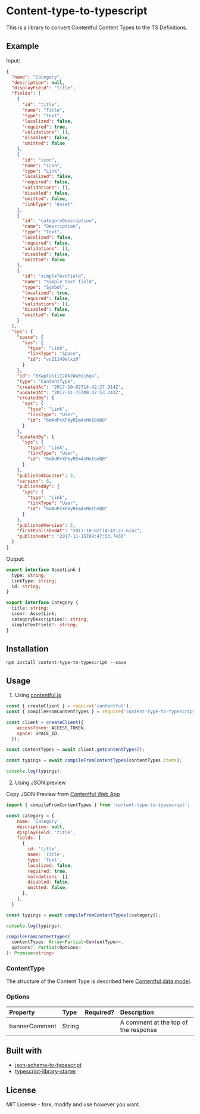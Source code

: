 # Content-type-to-typescript

This is a library to convert Contentful Content Types to the TS Definitions.

## Example

Input:

```json
{
  "name": "Category",
  "description": null,
  "displayField": "title",
  "fields": [
    {
      "id": "title",
      "name": "Title",
      "type": "Text",
      "localized": false,
      "required": true,
      "validations": [],
      "disabled": false,
      "omitted": false
    },
    {
      "id": "icon",
      "name": "Icon",
      "type": "Link",
      "localized": false,
      "required": false,
      "validations": [],
      "disabled": false,
      "omitted": false,
      "linkType": "Asset"
    },
    {
      "id": "categoryDescription",
      "name": "Description",
      "type": "Text",
      "localized": false,
      "required": false,
      "validations": [],
      "disabled": false,
      "omitted": false
    },
    {
      "id": "simpleTextField",
      "name": "Simple text field",
      "type": "Symbol",
      "localized": true,
      "required": false,
      "validations": [],
      "disabled": false,
      "omitted": false
    }
  ],
  "sys": {
    "space": {
      "sys": {
        "type": "Link",
        "linkType": "Space",
        "id": "vu21149elxz0"
      }
    },
    "id": "6XwpTaSiiI2Ak2Ww0oi6qa",
    "type": "ContentType",
    "createdAt": "2017-10-02T14:42:27.014Z",
    "updatedAt": "2017-11-15T09:47:53.743Z",
    "createdBy": {
      "sys": {
        "type": "Link",
        "linkType": "User",
        "id": "6mAdPrXPkyREm4vMnIbdQ8"
      }
    },
    "updatedBy": {
      "sys": {
        "type": "Link",
        "linkType": "User",
        "id": "6mAdPrXPkyREm4vMnIbdQ8"
      }
    },
    "publishedCounter": 3,
    "version": 6,
    "publishedBy": {
      "sys": {
        "type": "Link",
        "linkType": "User",
        "id": "6mAdPrXPkyREm4vMnIbdQ8"
      }
    },
    "publishedVersion": 5,
    "firstPublishedAt": "2017-10-02T14:42:27.614Z",
    "publishedAt": "2017-11-15T09:47:53.743Z"
  }
}
```

Output:

```ts
export interface AssetLink {
  type: string;
  linkType: string;
  id: string;
}

export interface Category {
  title: string;
  icon?: AssetLink;
  categoryDescription?: string;
  simpleTextField?: string;
}
```

## Installation

```
npm install content-type-to-typescript --save
```

## Usage

1. Using [contentful.js](https://github.com/contentful/contentful.js)

```js
const { createClient } = require('contentful');
const { compileFromContentTypes } = require('content-type-to-typescript');

const client = createClient({
    accessToken: ACCESS_TOKEN,
    space: SPACE_ID,
  });

const contentTypes = await client.getContentTypes();

const typings = await compileFromContentTypes(contentTypes.items);

console.log(typings);
```

2. Using JSON preview

Copy JSON Preview from [Contentful Web App](https://app.contentful.com/)

```js
import { compileFromContentTypes } from 'content-type-to-typescript';

const category = {
    name: 'Category',
    description: null,
    displayField: 'title',
    fields: [
      {
        id: 'title',
        name: 'Title',
        type: 'Text',
        localized: false,
        required: true,
        validations: [],
        disabled: false,
        omitted: false,
      },
    ],
  }

const typings = await compileFromContentTypes([category]);

console.log(typings);
```

```ts
compileFromContentTypes(
  contentTypes: Array<Partial<ContentType>>,
  options?: Partial<Options>
): Promise<string>
```

### ContentType

The structure of the Content Type is described here [Contentful data model](https://www.contentful.com/developers/docs/concepts/data-model/).

### Options

| Property      | Type   | Required? | Description                          |
| :------------ | :----- | :-------: | :----------------------------------- |
| bannerComment | String |           | A comment at the top of the response |

## Built with

* [json-schema-to-typescript](https://github.com/bcherny/json-schema-to-typescript/)
* [typescript-library-starter](https://github.com/alexjoverm/typescript-library-starter)

## License

MIT License - fork, modify and use however you want.
